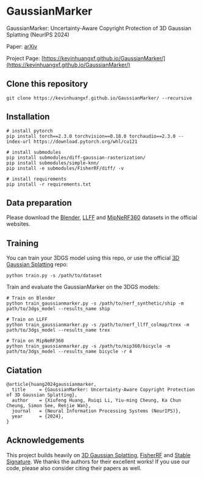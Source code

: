 # GaussianMarker

GaussianMarker: Uncertainty-Aware Copyright Protection of 3D Gaussian Splatting (NeurIPS 2024)

Paper: [arXiv](https://arxiv.org/pdf/2410.23718)

Project Page: [https://kevinhuangxf.github.io/GaussianMarker/](https://kevinhuangxf.github.io/GaussianMarker/)

## Clone this repository

```
git clone https://kevinhuangxf.github.io/GaussianMarker/ --recursive
```

## Installation

```
# install pytorch
pip install torch==2.3.0 torchvision==0.18.0 torchaudio==2.3.0 --index-url https://download.pytorch.org/whl/cu121

# install submodules
pip install submodules/diff-gaussian-rasterization/
pip install submodules/simple-knn/
pip install -e submodules/FisherRF/diff/ -v

# install requirements
pip install -r requirements.txt
```

## Data preparation

Please download the [Blender](https://github.com/bmild/nerf), [LLFF](https://github.com/Fyusion/LLFF) and [MipNeRF360](https://jonbarron.info/mipnerf360/) datasets in the official websites.

## Training

You can train your 3DGS model using this repo, or use the official [3D Gaussian Splatting](https://github.com/graphdeco-inria/gaussian-splatting) repo:

```
python train.py -s /path/to/dataset
```

Train and evaluate the GaussianMarker on the 3DGS models:

```
# Train on Blender
python train_gaussianmarker.py -s /path/to/nerf_synthetic/ship -m path/to/3dgs_model --results_name ship

# Train on LLFF
python train_gaussianmarker.py -s /path/to/nerf_llff_colmap/trex -m path/to/3dgs_model --results_name trex

# Train on MipNeRF360
python train_gaussianmarker.py -s /path/to/mip360/bicycle -m path/to/3dgs_model --results_name bicycle -r 4
```

## Ciatation

```
@article{huang2024gaussianmarker,
  title     = {GaussianMarker: Uncertainty-Aware Copyright Protection of 3D Gaussian Splatting},
  author    = {Xiufeng Huang, Ruiqi Li, Yiu-ming Cheung, Ka Chun Cheung, Simon See, Renjie Wan},
  journal   = {Neural Information Processing Systems (NeurIPS)},
  year      = {2024},
}
```

## Acknowledgements

This project builds heavily on [3D Gaussian Splatting](https://github.com/graphdeco-inria/gaussian-splatting), [FisherRF](https://github.com/JiangWenPL/FisherRF) and [Stable Signature](https://github.com/facebookresearch/stable_signature). We thanks the authors for their excellent works! If you use our code, please also consider citing their papers as well.

